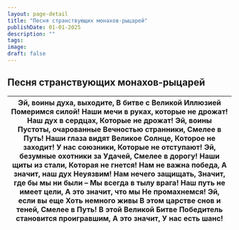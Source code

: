 ```yaml
---
layout: page-detail
title: "Песня странствующих монахов-рыцарей"
publishDate: 01-01-2025
description: ""
tags:
image:
draft: false
---
```


## Песня странствующих монахов-рыцарей
| Эй, воины духа, выходите,  В битве с Великой Иллюзией  Померимся силой!  Наши мечи в руках,  которые не дрожат!  Наш дух в сердцах,  Которые не дрожат!  Эй, воины Пустоты, очарованные  Вечностью странники,  Смелее в Путь!  Наши глаза видят  Великое Солнце,  Которое не заходит!  У нас союзники,  Которые не отступают!  Эй, безумные охотники за Удачей,  Смелее в дорогу!  Наши щиты из стали,  Которая не гнется!  Нам не важна победа,  А значит, наш дух  Неуязвим!  Нам нечего защищать,  Значит, где бы мы ни были –  Мы всегда в тылу врага!  Наш путь не имеет цели,  А это значит, что мы  Не промахнемся!  Эй, если вы еще  Хоть немного живы  В этом царстве снов и теней,  Смелее в Путь!  В этой Великой Битве  Победитель становится проигравшим,  А это значит,  У нас есть шанс! |
| ------------------------------------------------------------------------------------------------------------------------------------------------------------------------------------------------------------------------------------------------------------------------------------------------------------------------------------------------------------------------------------------------------------------------------------------------------------------------------------------------------------------------------------------------------------------------------------------------------------------------------------------------------------------------------------------------------------------------------------------------------------------------------------------------------- |
  
  
